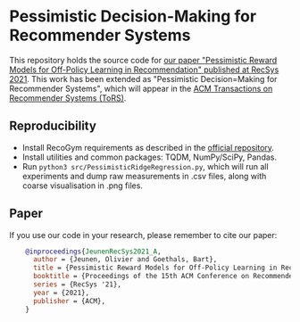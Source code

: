 # Pessimistic Decision-Making for Recommender Systems
This repository holds the source code for [our paper "Pessimistic Reward Models for Off-Policy Learning in Recommendation" published at RecSys 2021](http://adrem.uantwerpen.be/bibrem/pubs/JeunenRecSys2021_A.pdf).
This work has been extended as "Pessimistic Decision=Making for Recommender Systems", which will appear in the [ACM Transactions on Recommender Systems (ToRS)](https://dl.acm.org/journal/tors).


## Reproducibility
- Install RecoGym requirements as described in the [official repository](https://github.com/criteo-research/reco-gym).
- Install utilities and common packages: TQDM, NumPy/SciPy, Pandas.
- Run `python3 src/PessimisticRidgeRegression.py`, which will run all experiments and dump raw measurements in .csv files, along with coarse visualisation in .png files.


## Paper
If you use our code in your research, please remember to cite our paper:

```BibTeX
    @inproceedings{JeunenRecSys2021_A,
      author = {Jeunen, Olivier and Goethals, Bart},
      title = {Pessimistic Reward Models for Off-Policy Learning in Recommendation},
      booktitle = {Proceedings of the 15th ACM Conference on Recommender Systems},
      series = {RecSys '21},
      year = {2021},
      publisher = {ACM},
    }
```
